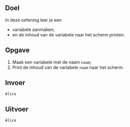 ## Doel

In deze oefening leer je een 
* variabele aanmaken;
* en de inhoud van de variabele naar het scherm printen.

## Opgave

1. Maak een variabele met de naam `naam`;
2. Print de inhoud van de variabele `naam` naar het scherm.

## Invoer
```
Alice
```

## Uitvoer
```
Alice
```
